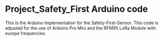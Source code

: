 # Project_Safety_First Arduino code
This is the Arduino implementation for the Safety-First-Sensor.
This code is adjusted for the use of Arduino Pro Mini and the RFM95 LoRa Module with europe frequencies.
